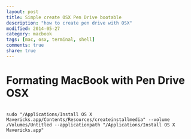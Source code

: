 ```yaml
---
layout: post
title: Simple create OSX Pen Drive bootable
description: "how to create pen drive with OSX"
modified: 2014-05-27
category: macbook
tags: [mac, osx, terminal, shell]
comments: true
share: true
---
```


# Formating MacBook with Pen Drive OSX

```

sudo "/Applications/Install OS X Mavericks.app/Contents/Resources/createinstallmedia" --volume /Volumes/Untitled --applicationpath "/Applications/Install OS X Mavericks.app"


```
